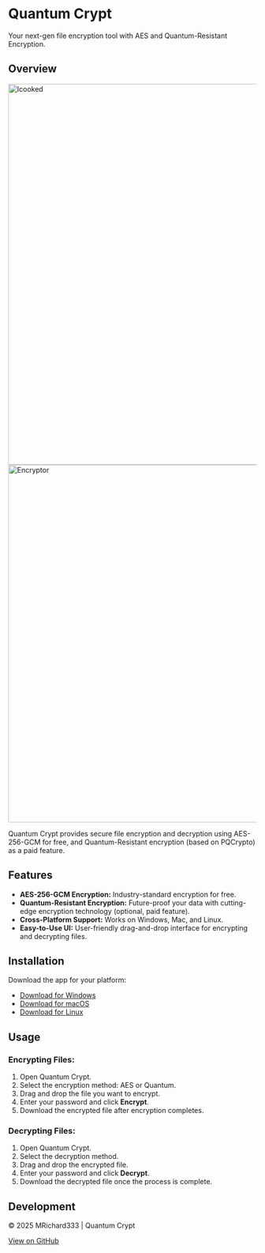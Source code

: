 # Quantum Crypt

Your next-gen file encryption tool with AES and Quantum-Resistant Encryption.

## Overview
<img width="1280" height="771" alt="Icooked" src="https://github.com/user-attachments/assets/6206808d-0dc7-4fe8-a9f4-739440e70072" />
<img width="1280" height="724" alt="Encryptor" src="https://github.com/user-attachments/assets/2978080f-c909-4cd0-ac2b-d9d39ad03cf0" />

Quantum Crypt provides secure file encryption and decryption using AES-256-GCM for free, and Quantum-Resistant encryption (based on PQCrypto) as a paid feature.

## Features

*   **AES-256-GCM Encryption:** Industry-standard encryption for free.
*   **Quantum-Resistant Encryption:** Future-proof your data with cutting-edge encryption technology (optional, paid feature).
*   **Cross-Platform Support:** Works on Windows, Mac, and Linux.
*   **Easy-to-Use UI:** User-friendly drag-and-drop interface for encrypting and decrypting files.

## Installation

Download the app for your platform:

*   [Download for Windows](https://github.com/MRichard333/Quantum-Encrypto/releases/latest)
*   [Download for macOS](https://github.com/MRichard333/Quantum-Encrypto/releases/latest)
*   [Download for Linux](https://github.com/MRichard333/Quantum-Encrypto/releases/latest)

## Usage

### Encrypting Files:

1.  Open Quantum Crypt.
2.  Select the encryption method: AES or Quantum.
3.  Drag and drop the file you want to encrypt.
4.  Enter your password and click **Encrypt**.
5.  Download the encrypted file after encryption completes.

### Decrypting Files:

1.  Open Quantum Crypt.
2.  Select the decryption method.
3.  Drag and drop the encrypted file.
4.  Enter your password and click **Decrypt**.
5.  Download the decrypted file once the process is complete.

## Development



© 2025 MRichard333 | Quantum Crypt

[View on GitHub](https://github.com/MRichard333/Quantum-Crypt)
